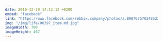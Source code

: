 ```yaml
---
date: 2016-12-29 14:12:12 +0200
embed: "facebook"
link: "https://www.facebook.com/rebbix.company/photos/a.898767570248522.1073741842.192737880851498/898769213581691/?type=3&theater"
img: "/img/life/00397_item.md.jpg"
imageWidth: 700
imageHeight: 467
---
```

